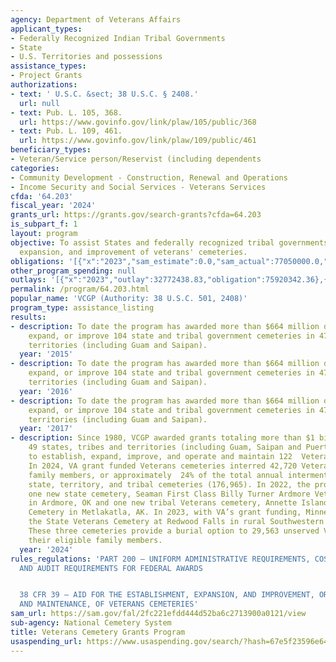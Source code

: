 ```yaml
---
agency: Department of Veterans Affairs
applicant_types:
- Federally Recognized Indian Tribal Governments
- State
- U.S. Territories and possessions
assistance_types:
- Project Grants
authorizations:
- text: ' U.S.C. &sect; 38 U.S.C. § 2408.'
  url: null
- text: Pub. L. 105, 368.
  url: https://www.govinfo.gov/link/plaw/105/public/368
- text: Pub. L. 109, 461.
  url: https://www.govinfo.gov/link/plaw/109/public/461
beneficiary_types:
- Veteran/Service person/Reservist (including dependents
categories:
- Community Development - Construction, Renewal and Operations
- Income Security and Social Services - Veterans Services
cfda: '64.203'
fiscal_year: '2024'
grants_url: https://grants.gov/search-grants?cfda=64.203
is_subpart_f: 1
layout: program
objective: To assist States and federally recognized tribal governments in the establishment,
  expansion, and improvement of veterans' cemeteries.
obligations: '[{"x":"2023","sam_estimate":0.0,"sam_actual":77050000.0,"usa_spending_actual":74394179.84},{"x":"2024","sam_estimate":0.0,"sam_actual":44553338.0,"usa_spending_actual":39994707.19},{"x":"2025","sam_estimate":0.0,"sam_actual":80000000.0,"usa_spending_actual":-241802.86}]'
other_program_spending: null
outlays: '[{"x":"2023","outlay":32772438.83,"obligation":75920342.36},{"x":"2024","outlay":261599.52,"obligation":44553338.0},{"x":"2025","outlay":0.0,"obligation":0.0}]'
permalink: /program/64.203.html
popular_name: 'VCGP (Authority: 38 U.S.C. 501, 2408)'
program_type: assistance_listing
results:
- description: To date the program has awarded more than $664 million dollars to establish,
    expand, or improve 104 state and tribal government cemeteries in 47 states and
    territories (including Guam and Saipan).
  year: '2015'
- description: To date the program has awarded more than $664 million dollars to establish,
    expand, or improve 104 state and tribal government cemeteries in 47 states and
    territories (including Guam and Saipan).
  year: '2016'
- description: To date the program has awarded more than $664 million dollars to establish,
    expand, or improve 104 state and tribal government cemeteries in 47 states and
    territories (including Guam and Saipan).
  year: '2017'
- description: Since 1980, VCGP awarded grants totaling more than $1 billion that
    49 states, tribes and territories (including Guam, Saipan and Puerto Rico) used
    to establish, expand, improve, and operate and maintain 122  Veterans cemeteries.
    In 2024, VA grant funded Veterans cemeteries interred 42,720 Veterans and eligible
    family members, or approximately  24% of the total annual interments in all national,
    state, territory, and tribal cemeteries (176,965). In 2022, the program opened
    one new state cemetery, Seaman First Class Billy Turner Ardmore Veterans Cemetery
    in Ardmore, OK and one new tribal Veterans cemetery, Annette Island Reserve Veterans
    Cemetery in Metlakatla, AK. In 2023, with VA’s grant funding, Minnesota dedicated
    the State Veterans Cemetery at Redwood Falls in rural Southwestern Minnesota.
    These three cemeteries provide a burial option to 29,563 unserved Veterans and
    their eligible family members.
  year: '2024'
rules_regulations: 'PART 200 — UNIFORM ADMINISTRATIVE REQUIREMENTS, COST PRINCIPLES,
  AND AUDIT REQUIREMENTS FOR FEDERAL AWARDS


  38 CFR 39 — AID FOR THE ESTABLISHMENT, EXPANSION, AND IMPROVEMENT, OR OPERATION
  AND MAINTENANCE, OF VETERANS CEMETERIES'
sam_url: https://sam.gov/fal/2fc221efdd444d52ba6c2713900a0121/view
sub-agency: National Cemetery System
title: Veterans Cemetery Grants Program
usaspending_url: https://www.usaspending.gov/search/?hash=67e5f23596e646c47bc14f6338408774
---
```


